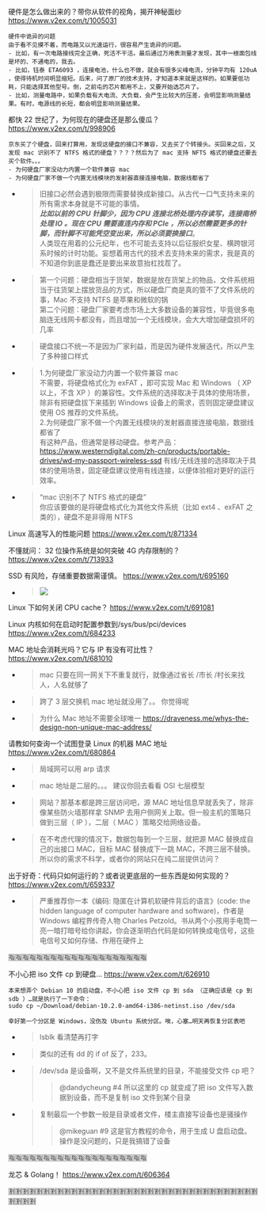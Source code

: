 
硬件是怎么做出来的？带你从软件的视角，揭开神秘面纱 https://www.v2ex.com/t/1005031
```
硬件中诡异的问题
由于看不见摸不着，而电路又以光速运行，很容易产生诡异的问题。
- 比如，有一次电路接线完全正确，死活不干活。最后通过万用表测量才发现，其中一根面包线是坏的、不通电的，我去。
- 比如，钰泰 ETA6093 ，连接电池，什么也不做，就会有很多尖峰电流，分钟平均有 120uA ，使得待机时间明显缩短。后来，问了原厂的技术支持，才知道本来就是这样的。如果要低功耗，只能选择其他型号。倒，之前屯的芯片都用不上，又要开始选芯片了。
- 比如，测量电路中，如果负载有大电流、大负载，会产生比较大的压差，会明显影响测量结果。有时，电源线的长短，都会明显影响测量结果。
```

都快 22 世纪了，为何现在的硬盘还是那么傻瓜？ https://www.v2ex.com/t/998906
```console
京东买了个硬盘，回来打算用，发现这硬盘的接口不兼容，又去买了个转接头。买回来之后，又发现 mac 识别不了 NTFS 格式的硬盘？？？？然后为了 mac 支持 NFTS 格式的硬盘还要去买个软件。。。
- 为何硬盘厂家没动力内置一个软件兼容 mac
- 为何硬盘厂家不做一个内置无线模块的发射器直接连接电脑，数据线都省了
```
- > 旧接口必然会遇到极限而需要替换成新接口。从古代一口气支持未来的所有需求本身就是不可能的事情。 <br> ***比如以前的 CPU 针脚少，因为 CPU 连接北桥处理内存读写，连接南桥处理 IO 。现在 CPU 需要直连内存和 PCIe ，所以必然需要更多的针脚，而针脚不可能凭空变出来，所以必须要换接口***。 <br> 人类现在用着的公元纪年，也不可能去支持以后征服织女星、横跨银河系时候的计时功能。妄想着用古代的技术去支持未来的需求，我是真的不知道你到底是蠢还是要出来故意抬杠找茬了。
- > 第一个问题：硬盘相当于货架，数据是放在货架上的物品，文件系统相当于往货架上摆放货品的方式，所以硬盘厂商是真的管不了文件系统的事，Mac 不支持 NTFS 是苹果和微软的锅 <br> 第二个问题：硬盘厂家要考虑市场上大多数设备的兼容性，毕竟很多电脑连无线网卡都没有，而且增加一个无线模块，会大大增加硬盘损坏的几率
- > 硬盘接口不统一不是因为厂家利益，而是因为硬件发展迭代，所以产生了多种接口样式
- > 1.为何硬盘厂家没动力内置一个软件兼容 mac <br> 不需要，将硬盘格式化为 exFAT ，即可实现 Mac 和 Windows （ XP 以上，不含 XP ）的兼容性。文件系统的选择取决于具体的使用场景，除非有把硬盘拔下来插到 Windows 设备上的需求，否则固定硬盘建议使用 OS 推荐的文件系统。 <br> 2.为何硬盘厂家不做一个内置无线模块的发射器直接连接电脑，数据线都省了 <br> 有这种产品，但通常是移动硬盘。参考产品： https://www.westerndigital.com/zh-cn/products/portable-drives/wd-my-passport-wireless-ssd 有线/无线连接的选择取决于具体的使用场景，固定硬盘建议使用有线连接，以便体验相对更好的运行效率。
- > “mac 识别不了 NTFS 格式的硬盘” <br> 你应该要做的是将硬盘格式化为其他文件系统（比如 ext4 、exFAT 之类的），硬盘不是非得用 NTFS

Linux 高速写入的性能问题 https://www.v2ex.com/t/871334

不懂就问： 32 位操作系统是如何突破 4G 内存限制的？ https://www.v2ex.com/t/713933

SSD 有风险，存储重要数据需谨慎。 https://www.v2ex.com/t/695160
- > ![](https://i.imgur.com/YANIsVb.png)

Linux 下如何关闭 CPU cache？ https://www.v2ex.com/t/691081

Linux 内核如何在启动时配置参数到/sys/bus/pci/devices https://www.v2ex.com/t/684233

MAC 地址会消耗光吗？它与 IP 有没有可比性？ https://www.v2ex.com/t/681010
- > mac 只要在同一网关下不重复就行，就像通过省长 /市长 /村长来找人，人名就够了
- > 跨了 3 层交换机 mac 地址就没用了。。 你觉得呢
- > 为什么 Mac 地址不需要全球唯一 https://draveness.me/whys-the-design-non-unique-mac-address/

请教如何查询一个试图登录 Linux 的机器 MAC 地址 https://www.v2ex.com/t/680864
- > 局域网可以用 arp 请求
- > mac 地址是二层的。。。 建议你回去看看 OSI 七层模型
- > 网站？那基本都是跨三层访问吧，源 MAC 地址信息早就丢失了，除非像某些防火墙那样拿 SNMP 去用户侧网关上取。但一般主机的策略只做到三层（ IP ），二层（ MAC ）策略交给网络设备。
- > 在不考虑代理的情况下，数据包每到一个三层，就把源 MAC 替换成自己的出接口 MAC，目标 MAC 替换成下一跳 MAC，不跨三层不替换。所以你的需求不科学，或者你的网站只在纯二层提供访问？

出于好奇：代码只如何运行的？或者说更底层的一些东西是如何实现的？ https://www.v2ex.com/t/659337
- > 严重推荐你一本《编码: 隐匿在计算机软硬件背后的语言》(code: the hidden language of computer hardware and software)，作者是 Windows 编程界传奇人物 Charles Petzold。书从两个小孩用手电筒一亮一暗打暗号给你讲起，你会逐渐明白代码是如何转换成电信号，这些电信号又如何存储、作用在硬件上

:u6307::u6307::u6307::u6307::u6307::u6307::u6307::u6307::u6307::u6307::u6307::u6307::u6307::u6307::u6307::u6307::u6307::u6307::u6307::u6307:

不小心把 iso 文件 cp 到硬盘… https://www.v2ex.com/t/626910
```console
本来想弄个 Debian 10 的启动盘，不小心把 iso 文件 cp 到 sda （正确应该是 cp 到 sdb ）…就是执行了一下命令：
sudo cp ~/Download/debian-10.2.0-amd64-i386-netinst.iso /dev/sda

幸好第一个分区是 Windows，没伤及 Ubuntu 系统分区。唉，心塞…明天再恢复分区表吧
```
- > lsblk 看清楚再打字
- > 类似的还有 dd 的 if of 反了，233。
- > /dev/sda 是设备啊，又不是文件系统里的目录，不能接受文件 cp 吧？
  >> @dandycheung #4 所以这里的 cp 就变成了把 iso 文件写入数据到设备，而不是复制 iso 文件到某个目录
- > 复制最后一个参数一般是目录或者文件，楼主直接写设备也是骚操作
  >> @mikeguan #9 这是官方教程的命令，用于生成 U 盘启动盘。操作是没问题的，只是我搞错了设备

:u6307::u6307::u6307::u6307::u6307::u6307::u6307::u6307::u6307::u6307::u6307::u6307::u6307::u6307::u6307::u6307::u6307::u6307::u6307::u6307:

龙芯 & Golang！ https://www.v2ex.com/t/606364

:u5272::u5272::u5272::u5272::u5272::u5272::u5272::u5272::u5272::u5272::u5272::u5272::u5272::u5272::u5272::u5272::u5272::u5272::u5272::u5272::u5272::u5272::u5272::u5272::u5272::u5272::u5272::u5272::u5272::u5272::u5272::u5272::u5272::u5272::u5272::u5272::u5272::u5272::u5272::u5272:
